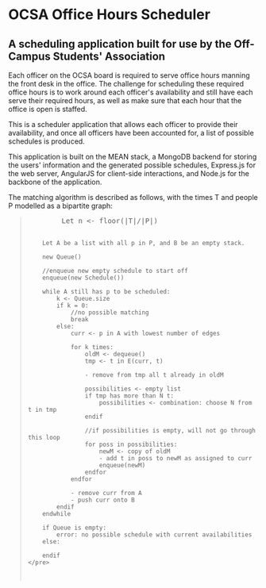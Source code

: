 # OCSA Office Hours Scheduler

## A scheduling application built for use by the Off-Campus Students' Association

Each officer on the OCSA board is required to serve office hours manning the front desk in the office. The challenge for scheduling these required office hours is to work around each officer's availability and still have each serve their required hours, as well as make sure that each hour that the office is open is staffed.

This is a scheduler application that allows each officer to provide their availability, and once all officers have been accounted for, a list of possible schedules is produced.

This application is built on the MEAN stack, a MongoDB backend for storing the users' information and the generated possible schedules, Express.js for the web server, AngularJS for client-side interactions, and Node.js for the backbone of the application.

The matching algorithm is described as follows, with the times T and people P modelled as a bipartite graph:
<blockquote>
	<pre>
		Let n <- floor(|T|/|P|)

		Let A be a list with all p in P, and B be an empty stack.

		new Queue()

		//enqueue new empty schedule to start off
		enqueue(new Schedule())

		while A still has p to be scheduled:
			k <- Queue.size
			if k = 0:
				//no possible matching
				break
			else:
				curr <- p in A with lowest number of edges

				for k times:
					oldM <- dequeue()
					tmp <- t in E(curr, t)

					- remove from tmp all t already in oldM

					possibilities <- empty list
					if tmp has more than N t:
						possibilities <- combination: choose N from t in tmp
					endif

					//if possibilities is empty, will not go through this loop
					for poss in possibilities:
						newM <- copy of oldM
						- add t in poss to newM as assigned to curr
						enqueue(newM)
					endfor
				endfor

				- remove curr from A
				- push curr onto B
			endif
		endwhile

		if Queue is empty:
			error: no possible schedule with current availabilities
		else:
			
		endif
	</pre>
</blockquote>